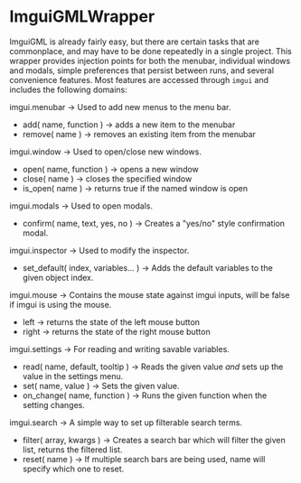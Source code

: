 # ImguiGMLWrapper
ImguiGML is already fairly easy, but there are certain tasks that are commonplace, and may have to be done
repeatedly in a single project.  This wrapper provides injection points for both the menubar, individual
windows and modals, simple preferences that persist between runs, and several convenience features.  Most
features are accessed through `imgui` and includes the following domains:

imgui.menubar -> Used to add new menus to the menu bar.
*	add( name, function ) -> adds a new item to the menubar
*	remove( name ) -> removes an existing item from the menubar


imgui.window -> Used to open/close new windows.
*	open( name, function ) -> opens a new window
*	close( name ) -> closes the specified window
*	is_open( name ) -> returns true if the named window is open


imgui.modals -> Used to open modals.
*	confirm( name, text, yes, no ) -> Creates a "yes/no" style confirmation modal.


imgui.inspector -> Used to modify the inspector.
*	set_default( index, variables... ) -> Adds the default variables to the given object index.


imgui.mouse -> Contains the mouse state against imgui inputs, will be false if imgui is using the mouse.
*	left	-> returns the state of the left mouse button
*	right	-> returns the state of the right mouse button


imgui.settings -> For reading and writing savable variables.
*	read( name, default, tooltip ) -> Reads the given value *and* sets up the value in the settings menu.
*	set( name, value ) -> Sets the given value.
*	on_change( name, function ) -> Runs the given function when the setting changes.
	

imgui.search -> A simple way to set up filterable search terms.
*	filter( array, kwargs ) -> Creates a search bar which will filter the given list, returns the filtered list.
*	reset( name ) -> If multiple search bars are being used, name will specify which one to reset.
	
